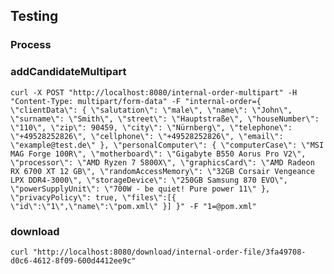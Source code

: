 ## Testing

### Process



### addCandidateMultipart

`curl -X POST "http://localhost:8080/internal-order-multipart" -H "Content-Type: multipart/form-data" -F "internal-order={ \"clientData\": { \"salutation\": \"male\", \"name\": \"John\", \"surname\": \"Smith\", \"street\": \"Hauptstraße\", \"houseNumber\": \"110\", \"zip\": 90459, \"city\": \"Nürnberg\", \"telephone\": \"+49528252826\", \"cellphone\": \"+49528252826\", \"email\": \"example@test.de\" }, \"personalComputer\": { \"computerCase\": \"MSI MAG Forge 100R\", \"motherboard\": \"Gigabyte B550 Aorus Pro V2\", \"processor\": \"AMD Ryzen 7 5800X\", \"graphicsCard\": \"AMD Radeon RX 6700 XT 12 GB\", \"randomAccessMemory\": \"32GB Corsair Vengeance LPX DDR4-3000\", \"storageDevice\": \"250GB Samsung 870 EVO\", \"powerSupplyUnit\": \"700W - be quiet! Pure power 11\" }, \"privacyPolicy\": true, \"files\":[{ \"id\":\"1\",\"name\":\"pom.xml\" }] }" -F "1=@pom.xml"`

### download

`curl "http://localhost:8080/download/internal-order-file/3fa49708-d0c6-4612-8f09-600d4412ee9c"`